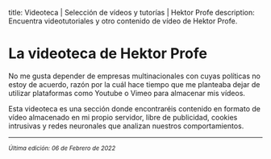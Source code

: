 title: Videoteca | Selección de vídeos y tutorías | Hektor Profe
description: Encuentra videotutoriales y otro contenido de vídeo de Hektor Profe.

# La videoteca de Hektor Profe

No me gusta depender de empresas multinacionales con cuyas políticas no estoy de acuerdo, razón por la cuál hace tiempo que me planteaba dejar de utilizar plataformas como Youtube o Vimeo para almacenar mis vídeos.

Esta videoteca es una sección donde encontraréis contenido en formato de vídeo almacenado en mi propio servidor, libre de publicidad, cookies intrusivas y redes neuronales que analizan nuestros comportamientos. 

___
<small class="edited"><i>Última edición: 06 de Febrero de 2022</i></small>